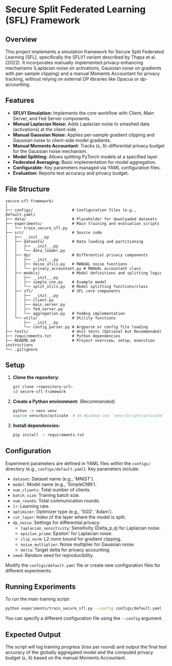 # Secure Split Federated Learning (SFL) Framework

## Overview

This project implements a simulation framework for Secure Split Federated Learning (SFL), specifically the SFLV1 variant described by Thapa et al. (2022). It incorporates manually implemented privacy-enhancing mechanisms (Laplacian noise on activations, Gaussian noise on gradients with per-sample clipping) and a manual Moments Accountant for privacy tracking, without relying on external DP libraries like Opacus or dp-accounting.

## Features

*   **SFLV1 Simulation:** Implements the core workflow with Client, Main Server, and Fed Server components.
*   **Manual Laplacian Noise:** Adds Laplacian noise to smashed data (activations) at the client-side.
*   **Manual Gaussian Noise:** Applies per-sample gradient clipping and Gaussian noise to client-side model gradients.
*   **Manual Moments Accountant:** Tracks (ε, δ)-differential privacy budget for the Gaussian noise mechanism.
*   **Model Splitting:** Allows splitting PyTorch models at a specified layer.
*   **Federated Averaging:** Basic implementation for model aggregation.
*   **Configurable:** Key parameters managed via YAML configuration files.
*   **Evaluation:** Reports test accuracy and privacy budget.

## File Structure

```
secure-sfl-framework/
│
├── configs/                 # Configuration files (e.g., default.yaml)
├── data/                    # Placeholder for downloaded datasets
├── experiments/             # Main training and evaluation scripts
│   └── train_secure_sfl.py
├── src/                     # Source code
│   ├── __init__.py
│   ├── datasets/            # Data loading and partitioning
│   │   ├── __init__.py
│   │   └── data_loader.py
│   ├── dp/                  # Differential privacy components
│   │   ├── __init__.py
│   │   ├── noise_utils.py   # MANUAL noise functions
│   │   └── privacy_accountant.py # MANUAL accountant class
│   ├── models/              # Model definitions and splitting logic
│   │   ├── __init__.py
│   │   ├── simple_cnn.py    # Example model
│   │   └── split_utils.py   # Model splitting functions/class
│   ├── sfl/                 # SFL core components
│   │   ├── __init__.py
│   │   ├── client.py
│   │   ├── main_server.py
│   │   ├── fed_server.py
│   │   └── aggregation.py   # FedAvg implementation
│   └── utils/               # Utility functions
│       ├── __init__.py
│       └── config_parser.py # Argparse or config file loading
├── tests/                   # Unit tests (Optional but Recommended)
├── requirements.txt         # Python dependencies
├── README.md                # Project overview, setup, execution instructions
└── .gitignore
```

## Setup

1.  **Clone the repository:**
    ```bash
    git clone <repository-url>
    cd secure-sfl-framework
    ```
2.  **Create a Python environment:** (Recommended)
    ```bash
    python -m venv venv
    source venv/bin/activate  # On Windows use `venv\Scripts\activate`
    ```
3.  **Install dependencies:**
    ```bash
    pip install -r requirements.txt
    ```

## Configuration

Experiment parameters are defined in YAML files within the `configs/` directory (e.g., `configs/default.yaml`). Key parameters include:

*   `dataset`: Dataset name (e.g., 'MNIST').
*   `model`: Model name (e.g., 'SimpleCNN').
*   `num_clients`: Total number of clients.
*   `batch_size`: Training batch size.
*   `num_rounds`: Total communication rounds.
*   `lr`: Learning rate.
*   `optimizer`: Optimizer type (e.g., 'SGD', 'Adam').
*   `cut_layer`: Index of the layer where the model is split.
*   `dp_noise`: Settings for differential privacy:
    *   `laplacian_sensitivity`: Sensitivity (Delta_p,q) for Laplacian noise.
    *   `epsilon_prime`: Epsilon' for Laplacian noise.
    *   `clip_norm`: L2 norm bound for gradient clipping.
    *   `noise_multiplier`: Noise multiplier for Gaussian noise.
    *   `delta`: Target delta for privacy accounting.
*   `seed`: Random seed for reproducibility.

Modify the `configs/default.yaml` file or create new configuration files for different experiments.

## Running Experiments

To run the main training script:

```bash
python experiments/train_secure_sfl.py --config configs/default.yaml
```

You can specify a different configuration file using the `--config` argument.

## Expected Output

The script will log training progress (loss per round) and output the final test accuracy of the globally aggregated model and the computed privacy budget (ε, δ) based on the manual Moments Accountant. 